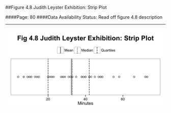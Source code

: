 ##Figure 4.8 Judith Leyster Exhibition: Strip Plot

####Page: 80
####Data Availability Status: Read off figure 4.8 description
***
![`Judith Leyster Exhibition: Strip Plot`](fig04-08_judith-leyster-exhibition-strip-plot.png)


